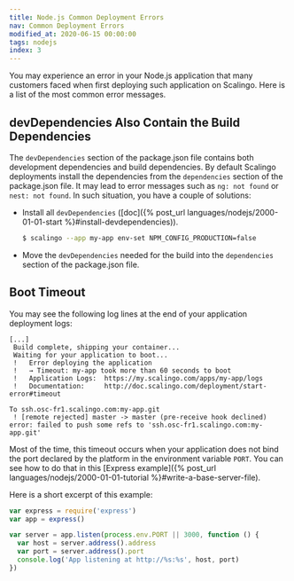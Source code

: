 ```yaml
---
title: Node.js Common Deployment Errors
nav: Common Deployment Errors
modified_at: 2020-06-15 00:00:00
tags: nodejs
index: 3
---
```


You may experience an error in your Node.js application that many customers
faced when first deploying such application on Scalingo. Here is a list of the
most common error messages.

## devDependencies Also Contain the Build Dependencies

The `devDependencies` section of the package.json file contains both development
dependencies and build dependencies. By default Scalingo deployments install the
dependencies from the `dependencies` section of the package.json file. It may
lead to error messages such as `ng: not found` or `nest: not found`. In such
situation, you have a couple of solutions:

- Install all `devDependencies` ([doc]({% post_url
    languages/nodejs/2000-01-01-start %}#install-devdependencies)).

  ```bash
  $ scalingo --app my-app env-set NPM_CONFIG_PRODUCTION=false
  ```
- Move the `devDependencies` needed for the build into the `dependencies`
    section of the package.json file.

## Boot Timeout

You may see the following log lines at the end of your application deployment
logs:

```text
[...]
 Build complete, shipping your container...
 Waiting for your application to boot...
 !   Error deploying the application
 !   → Timeout: my-app took more than 60 seconds to boot
 !   Application Logs:  https://my.scalingo.com/apps/my-app/logs
 !   Documentation:     http://doc.scalingo.com/deployment/start-error#timeout

To ssh.osc-fr1.scalingo.com:my-app.git
 ! [remote rejected] master -> master (pre-receive hook declined)
error: failed to push some refs to 'ssh.osc-fr1.scalingo.com:my-app.git'
```

Most of the time, this timeout occurs when your application does not bind the
port declared by the platform in the environment variable `PORT`. You can see
how to do that in this [Express example]({% post_url
languages/nodejs/2000-01-01-tutorial %}#write-a-base-server-file).

Here is a short excerpt of this example:

```js
var express = require('express')
var app = express()

var server = app.listen(process.env.PORT || 3000, function () {
  var host = server.address().address
  var port = server.address().port
  console.log('App listening at http://%s:%s', host, port)
})
```
